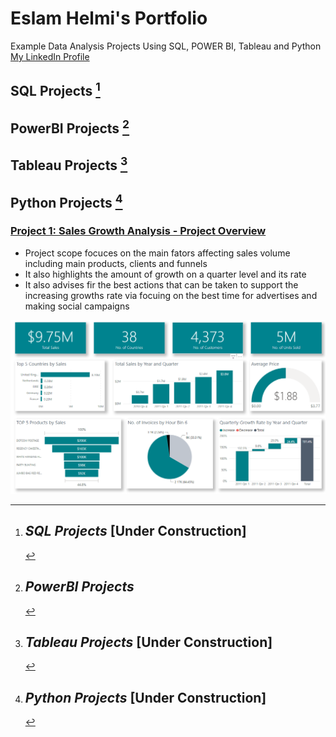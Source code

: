 # **Eslam Helmi's Portfolio**
Example Data Analysis Projects Using SQL, POWER BI, Tableau and Python [My LinkedIn Profile](https://www.linkedin.com/in/eslamhelmi/)

## SQL Projects [^1]
## PowerBI Projects [^2]
## Tableau Projects [^3]
## Python Projects [^4]

[^1]: ## *SQL Projects* [Under Construction]

[^2]: ## *PowerBI Projects*

### [Project 1: Sales Growth Analysis - Project Overview](https://github.com/eslamhelmi/SalesGrowthAnalysis)
* Project scope focuces on the main fators affecting sales volume including main products, clients and funnels 
* It also highlights the amount of growth on a quarter level and its rate 
* It also advises fir the best actions that can be taken to support the increasing growths rate via focuing on the best time for advertises and making social campaigns 

![](https://github.com/eslamhelmi/SalesGrowthAnalysis/blob/main/Project1.PNG)


[^3]: ## *Tableau Projects* [Under Construction]


[^4]: ## *Python Projects* [Under Construction]

